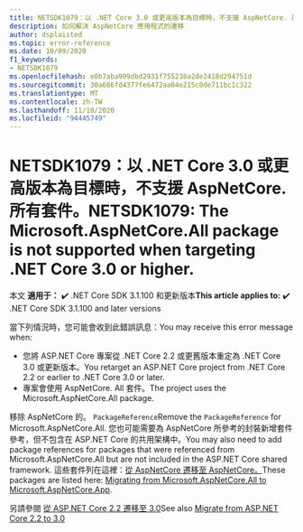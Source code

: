 ```yaml
---
title: NETSDK1079：以 .NET Core 3.0 或更高版本為目標時，不支援 AspNetCore. 所有套件。
description: 如何解決 AspNetCore 應用程式的遷移
author: dsplaisted
ms.topic: error-reference
ms.date: 10/09/2020
f1_keywords:
- NETSDK1079
ms.openlocfilehash: e0b7aba909dbd2931f755238a2de2418d294751d
ms.sourcegitcommit: 30a686fd4377fe6472aa04e215c0de711bc1c322
ms.translationtype: MT
ms.contentlocale: zh-TW
ms.lasthandoff: 11/10/2020
ms.locfileid: "94445749"
---
```

# <a name="netsdk1079-the-microsoftaspnetcoreall-package-is-not-supported-when-targeting-net-core-30-or-higher"></a><span data-ttu-id="7b0f6-103">NETSDK1079：以 .NET Core 3.0 或更高版本為目標時，不支援 AspNetCore. 所有套件。</span><span class="sxs-lookup"><span data-stu-id="7b0f6-103">NETSDK1079: The Microsoft.AspNetCore.All package is not supported when targeting .NET Core 3.0 or higher.</span></span>

<span data-ttu-id="7b0f6-104">本文 **適用于：** ✔️ .NET Core SDK 3.1.100 和更新版本</span><span class="sxs-lookup"><span data-stu-id="7b0f6-104">**This article applies to:** ✔️ .NET Core SDK 3.1.100 and later versions</span></span>

<span data-ttu-id="7b0f6-105">當下列情況時，您可能會收到此錯誤訊息：</span><span class="sxs-lookup"><span data-stu-id="7b0f6-105">You may receive this error message when:</span></span>

- <span data-ttu-id="7b0f6-106">您將 ASP.NET Core 專案從 .NET Core 2.2 或更舊版本重定為 .NET Core 3.0 或更新版本。</span><span class="sxs-lookup"><span data-stu-id="7b0f6-106">You retarget an ASP.NET Core project from .NET Core 2.2 or earlier to .NET Core 3.0 or later.</span></span>
- <span data-ttu-id="7b0f6-107">專案會使用 AspNetCore. All 套件。</span><span class="sxs-lookup"><span data-stu-id="7b0f6-107">The project uses the Microsoft.AspNetCore.All package.</span></span>

<span data-ttu-id="7b0f6-108">移除 AspNetCore 的。 `PackageReference`</span><span class="sxs-lookup"><span data-stu-id="7b0f6-108">Remove the `PackageReference` for Microsoft.AspNetCore.All.</span></span>  <span data-ttu-id="7b0f6-109">您也可能需要為 AspNetCore 所參考的封裝新增套件參考，但不包含在 ASP.NET Core 的共用架構中。</span><span class="sxs-lookup"><span data-stu-id="7b0f6-109">You may also need to add package references for packages that were referenced from Microsoft.AspNetCore.All but are not included in the ASP.NET Core shared framework.</span></span>  <span data-ttu-id="7b0f6-110">這些套件列在這裡：[從 AspNetCore 遷移至 AspNetCore。](/aspnet/core/fundamentals/metapackage#migrating-from-microsoftaspnetcoreall-to-microsoftaspnetcoreapp)</span><span class="sxs-lookup"><span data-stu-id="7b0f6-110">These packages are listed here: [Migrating from Microsoft.AspNetCore.All to Microsoft.AspNetCore.App](/aspnet/core/fundamentals/metapackage#migrating-from-microsoftaspnetcoreall-to-microsoftaspnetcoreapp).</span></span>

<span data-ttu-id="7b0f6-111">另請參閱 [從 ASP.NET Core 2.2 遷移至 3.0](/aspnet/core/migration/22-to-30)</span><span class="sxs-lookup"><span data-stu-id="7b0f6-111">See also [Migrate from ASP.NET Core 2.2 to 3.0](/aspnet/core/migration/22-to-30)</span></span>
